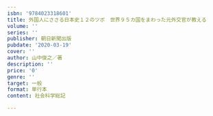 ```yaml
---
isbn: '9784023318601'
title: 外国人にささる日本史１２のツボ　世界９５カ国をまわった元外交官が教える
volume: ''
series: ''
publisher: 朝日新聞出版
pubdate: '2020-03-19'
cover: ''
author: 山中俊之／著
description: ''
price: '0'
genre: ''
target: 一般
format: 単行本
content: 社会科学総記

---
```


